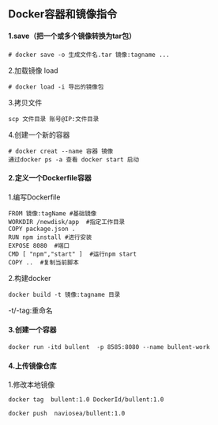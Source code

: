 ## 						Docker容器和镜像指令 ##

#### 1.save（把一个或多个镜像转换为tar包）

```
# docker save -o 生成文件名.tar 镜像:tagname ...
```

2.加载镜像 load

```
# docker load -i 导出的镜像包
```

3.拷贝文件

```
scp 文件目录 账号@IP:文件目录
```

4.创建一个新的容器

```
# docker creat --name 容器 镜像
通过docker ps -a 查看 docker start 启动
```

#### 2.定义一个Dockerfile容器

1.编写Dockerfile

```
FROM 镜像:tagName #基础镜像
WORKDIR /newdisk/app  #指定工作目录
COPY package.json .
RUN npm install #进行安装
EXPOSE 8080  #端口
CMD [ "npm","start" ]  #运行npm start
COPY ..  #复制当前脚本
```

2.构建docker

`docker build -t 镜像:tagname 目录`

-t/-tag:重命名

 #### 3.创建一个容器

`docker run -itd bullent  -p 8585:8080 --name bullent-work`

#### 4.上传镜像仓库

1.修改本地镜像

`docker tag  bullent:1.0 DockerId/bullent:1.0` 

`docker push  naviosea/bullent:1.0`